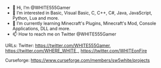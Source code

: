 - 👋 Hi, I’m @WHITE555Gamer
- 👀 I’m interested in Basic, Visual Basic, C, C++, C#, Java, JavaScript, Python, Lua and more.
- 🌱 I’m currently learning Minecraft's Plugins, Minecraft's Mod, Console Applications, DLL and more.
- 📫 How to reach me on Twitter @WHITE555Gamer  



URLs:
  Twitter: https://twitter.com/WHITE555Gamer, https://twitter.com/WHERE_WHITE_, https://twitter.com/WHITEonFire  
  
  Curseforge: https://www.curseforge.com/members/sw5white/projects  
  

<!---
WHITE555Gamer/WHITE555Gamer is a ✨ special ✨ repository because its `README.md` (this file) appears on your GitHub profile.
You can click the Preview link to take a look at your changes.
--->

